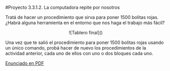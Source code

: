 #Proyecto 3.3.1.2. La computadora repite por nosotros

Tratá de hacer un procedimiento que sirva para poner 1500 bolitas rojas. ¿Habrá alguna herramienta en el entorno que nos haga el trabajo más fácil? 

<center>
![Tablero final]()
</center>

Una vez que te salió el procedimiento para poner 1500 bolitas rojas usando un único comando, probá hacer de nuevo los procedimientos de la actividad anterior, cada uno de ellos con uno o dos bloques cada uno.


[Enunciado en PDF][PDF]

[PDF]: https://raw.githubusercontent.com/gobstones/proyectos-jr/master/Proyectos/Cap.3/3.3.1.1.La%20computadora%20repite%20por%20nosotros/description.pdf "Enunciado de 'La computadora repite por nosotros' en PDF"
